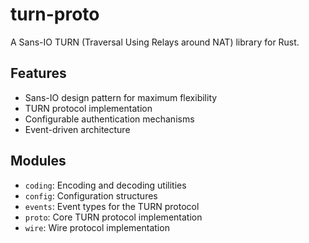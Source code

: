 # turn-proto

A Sans-IO TURN (Traversal Using Relays around NAT) library for Rust.

## Features

- Sans-IO design pattern for maximum flexibility
- TURN protocol implementation
- Configurable authentication mechanisms
- Event-driven architecture


## Modules

- `coding`: Encoding and decoding utilities
- `config`: Configuration structures
- `events`: Event types for the TURN protocol
- `proto`: Core TURN protocol implementation
- `wire`: Wire protocol implementation

